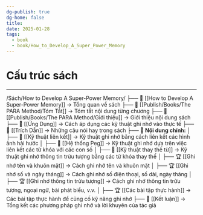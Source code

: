 ```yaml
---
dg-publish: true
dg-home: false
title: 
date: 2025-01-28
tags:
  - book
  - book/How_to_Develop_A_Super_Power_Memory
---
```

# Cấu trúc sách
---
/Sách/How to Develop A Super-Power Memory/
├── 📖 [[How to Develop A Super-Power Memory]] → Tổng quan về sách
├── 📝 [[Publish/Books/The PARA Method/Tóm Tắt]] → Tóm tắt nội dung từng chương
├── 📝 [[Publish/Books/The PARA Method/Giới thiệu]] → Giới thiệu nội dung sách
├── 🎯 [[Ứng Dụng]] → Cách áp dụng các kỹ thuật ghi nhớ vào thực tế
├── 💬 [[Trích Dẫn]] → Những câu nói hay trong sách
├── 📖 **Nội dung chính:**
│   ├── 📖 [[Kỹ thuật liên kết]] → Kỹ thuật ghi nhớ bằng cách liên kết các hình ảnh hài hước
│   ├── 📖 [[Hệ thống Peg]] → Kỹ thuật ghi nhớ dựa trên việc liên kết các từ khóa với các con số
│   ├── 📖 [[Kỹ thuật thay thế từ]] → Kỹ thuật ghi nhớ thông tin trừu tượng bằng các từ khóa thay thế
│   ├── 🏆 [[Ghi nhớ tên và khuôn mặt]] → Cách ghi nhớ tên và khuôn mặt
│   ├── 🏆 [[Ghi nhớ số và ngày tháng]] → Cách ghi nhớ số điện thoại, số dài, ngày tháng
│   ├── 🏆 [[Ghi nhớ thông tin trừu tượng]] → Cách ghi nhớ thông tin trừu tượng, ngoại ngữ, bài phát biểu, v.v.
│   ├── 🏆 [[Các bài tập thực hành]] → Các bài tập thực hành để củng cố kỹ năng ghi nhớ
├── 🎯 [[Kết luận]] → Tổng kết các phương pháp ghi nhớ và lời khuyên của tác giả